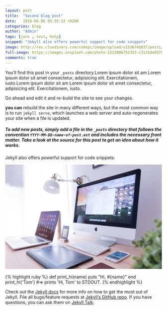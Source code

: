 ```yaml
---
layout: post
title:  "Second blog post"
date:   2018-06-06 05:35:33 +0200
categories: blog
author: "Admin"
tags: [jons , test, help] 
snipped: "Jekyll also offers powerful support for code snippets"
image: http://res.cloudinary.com/codepc/image/upload/v1536745037/posts/edytor-kodu/images-laptop-code-editor-codepc.pl-big.jpg
full-image: https://images.unsplash.com/photo-1523006752333-c3131de0378f?ixlib=rb-0.3.5&s=ebfa3f3adbdf4d0d8c8296a7a942e3a6&auto=format&fit=crop&w=1630&q=80
comments: true
---
```

You’ll find this post in your `_posts` directory.Lorem ipsum dolor sit am Lorem ipsum dolor sit amet consectetur, adipisicing elit. Exercitationem, iusto.Lorem ipsum dolor sit am Lorem ipsum dolor sit amet consectetur, adipisicing elit. Exercitationem, iusto.

Go ahead 
and edit it and re-build the site to see your changes.

 **you can** rebuild the site in many different ways, but the most common way is to run `jekyll serve`, which launches a web server and auto-regenerates your site when a file is updated.

##### To add new posts, simply add a file in the `_posts` directory that follows the convention `YYYY-MM-DD-name-of-post.ext` and includes the necessary front matter. Take a look at the source for this post to get an idea about how it works.

Jekyll also offers powerful support for code snippets:

<img src="/assets/images/photo-1496171367470-9ed9a91ea931.png" class="img-fluid shadow-sm">

{% highlight ruby %}
def print_hi(name)
  puts "Hi, #{name}"
end
print_hi('Tom')
#=> prints 'Hi, Tom' to STDOUT.
{% endhighlight %}

Check out the [Jekyll docs][jekyll-docs] for more info on how to get the most out of Jekyll. File all bugs/feature requests at [Jekyll’s GitHub repo][jekyll-gh]. If you have questions, you can ask them on [Jekyll Talk][jekyll-talk].

[jekyll-docs]: https://jekyllrb.com/docs/home
[jekyll-gh]:   https://github.com/jekyll/jekyll
[jekyll-talk]: https://talk.jekyllrb.com/
